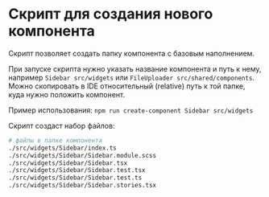 # Скрипт для создания нового компонента

Скрипт позволяет создать папку компонента с базовым наполнением.

При запуске скрипта нужно указать название компонента и путь к нему, например `Sidebar src/widgets` или `FileUploader src/shared/components`.
Можно скопировать в IDE относительный (relative) путь к той папке, куда нужно положить компонент.

Пример использования:
`npm run create-component Sidebar src/widgets`

Скрипт создаст набор файлов:

```bash
# файлы в папке компонента
./src/widgets/Sidebar/index.ts
./src/widgets/Sidebar/Sidebar.module.scss
./src/widgets/Sidebar/Sidebar.tsx
./src/widgets/Sidebar/Sidebar.test.tsx
./src/widgets/Sidebar/Sidebar.test.ts
./src/widgets/Sidebar/Sidebar.stories.tsx
```
